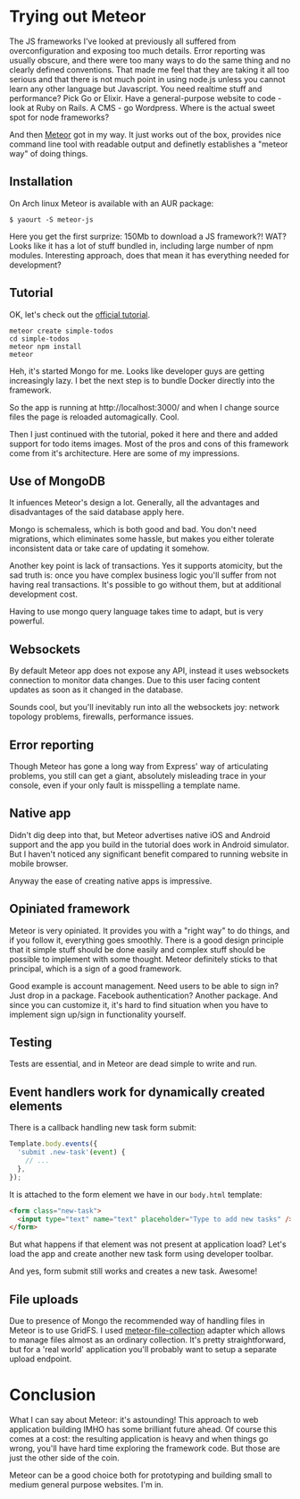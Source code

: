 # Trying out Meteor

The JS frameworks I've looked at previously all suffered from overconfiguration and exposing too much details. Error reporting was usually obscure, and there were too many ways to do the same thing and no clearly defined conventions. That made me feel that they are taking it all too serious and that there is not much point in using node.js unless you cannot learn any other language but Javascript. You need realtime stuff and performance? Pick Go or Elixir. Have a general-purpose website to code - look at Ruby on Rails. A CMS - go Wordpress. Where is the actual sweet spot for node frameworks?

And then [Meteor][3] got in my way. It just works out of the box, provides nice command line tool with readable output and definetly establishes a "meteor way" of doing things.


## Installation

On Arch linux Meteor is available with an AUR package:

```shell
$ yaourt -S meteor-js
```

Here you get the first surprize: 150Mb to download a JS framework?! WAT? Looks like it has a lot of stuff bundled in, including large number of npm modules. Interesting approach, does that mean it has everything needed for development?


## Tutorial

OK, let's check out the [official tutorial][1].

```shell
meteor create simple-todos
cd simple-todos
meteor npm install
meteor
```

Heh, it's started Mongo for me. Looks like developer guys are getting increasingly lazy. I bet the next step is to bundle Docker directly into the framework.

So the app is running at http://localhost:3000/ and when I change source files the page is reloaded automagically. Cool.

Then I just continued with the tutorial, poked it here and there and added support for todo items images. Most of the pros and cons of this framework come from it's architecture. Here are some of my impressions.

## Use of MongoDB

It infuences Meteor's design a lot. Generally, all the advantages and disadvantages of the said database apply here.

Mongo is schemaless, which is both good and bad. You don't need migrations, which eliminates some hassle, but makes you either tolerate inconsistent data or take care of updating it somehow.

Another key point is lack of transactions. Yes it supports atomicity, but the sad truth is: once you have complex business logic you'll suffer from not having real transactions. It's possible to go without them, but at additional development cost.

Having to use mongo query language takes time to adapt, but is very powerful.

## Websockets

By default Meteor app does not expose any API, instead it uses websockets connection to monitor data changes. Due to this user facing content updates as soon as it changed in the database.

Sounds cool, but you'll inevitably run into all the websockets joy: network topology problems, firewalls, performance issues.

## Error reporting

Though Meteor has gone a long way from Express' way of articulating problems, you still can get a giant, absolutely misleading trace in your console, even if your only fault is misspelling a template name.

## Native app

Didn't dig deep into that, but Meteor advertises native iOS and Android support and the app you build in the tutorial does work in Android simulator. But I haven't noticed any significant benefit compared to running website in mobile browser.

Anyway the ease of creating native apps is impressive.

## Opiniated framework

Meteor is very opiniated. It provides you with a "right way" to do things, and if you follow it, everything goes smoothly. There is a good design principle that it simple stuff should be done easily and complex stuff should be possible to implement with some thought. Meteor definitely sticks to that principal, which is a sign of a good framework.

Good example is account management. Need users to be able to sign in? Just drop in a package. Facebook authentication? Another package. And since you can customize it, it's hard to find situation when you have to implement sign up/sign in functionality yourself.

## Testing

Tests are essential, and in Meteor are dead simple to write and run.


## Event handlers work for dynamically created elements

There is a callback handling new task form submit:

```javascript
Template.body.events({
  'submit .new-task'(event) {
    // ...
  },
});
```

It is attached to the form element we have in our `body.html` template:

```html
<form class="new-task">
  <input type="text" name="text" placeholder="Type to add new tasks" />
</form>
```

But what happens if that element was not present at application load? Let's load the app and create another new task form using developer toolbar.

And yes, form submit still works and creates a new task. Awesome!

## File uploads

Due to presence of Mongo the recommended way of handling files in Meteor is to use GridFS. I used [meteor-file-collection][4] adapter which allows to manage files almost as an ordinary collection. It's pretty straightforward, but for a 'real world' application you'll probably want to setup a separate upload endpoint.

# Conclusion

What I can say about Meteor: it's astounding! This approach to web application building IMHO has some brilliant future ahead. Of course this comes at a cost: the resulting application is heavy and when things go wrong, you'll have hard time exploring the framework code. But those are just the other side of the coin.

Meteor can be a good choice both for prototyping and building small to medium general purpose websites. I'm in.


[1]: https://www.meteor.com/tutorials/blaze/creating-an-app "Official tutorial"
[2]: https://www.meteor.com/tutorials/blaze/templates
[3]: https://www.meteor.com/
[4]: https://github.com/vsivsi/meteor-file-collection
